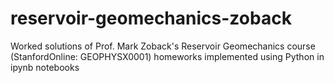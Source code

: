 # reservoir-geomechanics-zoback

Worked solutions of Prof. Mark Zoback's Reservoir Geomechanics course (StanfordOnline: GEOPHYSX0001) homeworks implemented using Python in ipynb notebooks 

